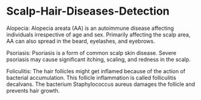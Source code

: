 # Scalp-Hair-Diseases-Detection

Alopecia:  Alopecia areata (AA) is an autoimmune disease affecting individuals irrespective of age and sex. 
Primarily affecting the scalp area, AA can also spread in the beard, eyelashes, and eyebrows.



Psoriasis: Psoriasis is a form of common scalp skin disease. Severe psoriasis may cause significant itching, 
scaling, and redness in the scalp.



Foliculitis:
The hair follicles might get inflamed because of the action of bacterial accumulation. This follicle inflammation 
is called folliculitis decalvans. The bacterium Staphylococcus aureus damages the follicle and prevents hair growth.